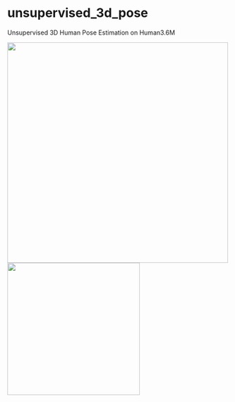 # unsupervised_3d_pose
Unsupervised 3D Human Pose Estimation on Human3.6M

<img width="500" height="500" src="https://github.com/lyuheng/unsupervised_3d_pose/blob/master/final.gif"/>

<img width="300" height="300" src="https://github.com/lyuheng/unsupervised_3d_pose/blob/master/video.gif"/>
